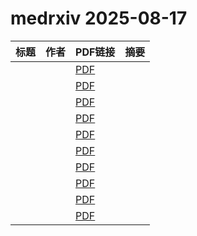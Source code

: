 # medrxiv 2025-08-17

| 标题 | 作者 | PDF链接 |  摘要 |
|------|------|--------|------|
|  |  | [PDF](https://doi.org/10.1101/2025.08.14.25333740) |  |
|  |  | [PDF](https://doi.org/10.1101/2025.08.14.25333719) |  |
|  |  | [PDF](https://doi.org/10.1101/2025.08.14.25333716) |  |
|  |  | [PDF](https://doi.org/10.1101/2025.08.15.25333774) |  |
|  |  | [PDF](https://doi.org/10.1101/2025.08.14.25333745) |  |
|  |  | [PDF](https://doi.org/10.1101/2025.08.14.25333693) |  |
|  |  | [PDF](https://doi.org/10.1101/2025.08.15.25332741) |  |
|  |  | [PDF](https://doi.org/10.1101/2025.08.14.25333707) |  |
|  |  | [PDF](https://doi.org/10.1101/2025.08.13.25333570) |  |
|  |  | [PDF](https://doi.org/10.1101/2025.08.15.25333756) |  |
